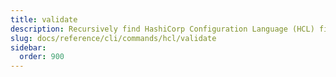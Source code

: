 ```yaml
---
title: validate
description: Recursively find HashiCorp Configuration Language (HCL) files and validate them.
slug: docs/reference/cli/commands/hcl/validate
sidebar:
  order: 900
---
```


<!-- This page is intentionally empty. Commands are defined in `src/pages/docs/reference/cli/commands/[...slug.astro] -->
<!-- This file is a placeholder to ensure that other pages see commands in their sidebars, and so that the data is accessible in the docs collection. -->
